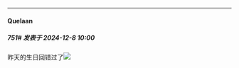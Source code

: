 ﻿
*****

####  Quelaan  
##### 751#       发表于 2024-12-8 10:00

昨天的生日回错过了<img src="https://static.saraba1st.com/image/smiley/face2017/137.gif" referrerpolicy="no-referrer">

